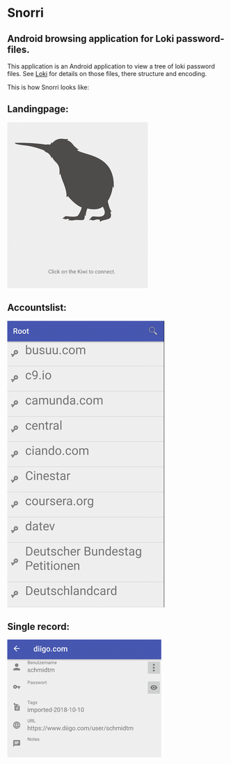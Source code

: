 # Snorri
## Android browsing application for Loki password-files.

This application is an Android application to view a tree of loki password files.
See [Loki](https://github.com/ms140569/loki "loki") for details on those files, there structure
and encoding.

This is how Snorri looks like:

## Landingpage:
![Landingpage](docs/snorriui-connect.png)

## Accountslist:
![Accounts](docs/snorriu-accounts-list.png)

## Single record:
![Record](docs/snorriui-single-record.png)

